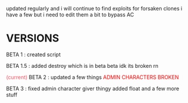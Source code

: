 updated regularly and i will continue to find exploits for forsaken clones
i have a few but i need to edit them a bit to bypass AC

# VERSIONS

BETA 1 : created script

BETA 1.5 : added destroy which is in beta beta idk its broken rn

<span style="color: #FF5261;">(current)</span> BETA 2 : updated a few things <span style="color: red;">ADMIN CHARACTERS BROKEN</span>


BETA 3 : fixed admin character giver thingy added float and a few more stuff
